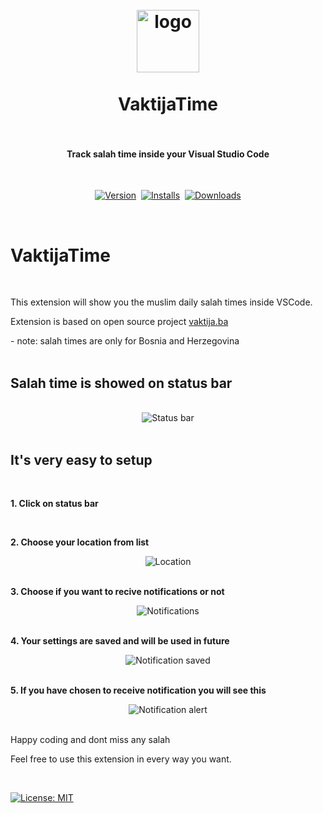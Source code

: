 <h1 align="center">
  <br>
    <img src="https://github.com/Enzzza/vaktijatime/blob/master/images/icon.png?raw=true" alt="logo" width="100">
  <br><br>
  VaktijaTime
  <br>
  <br>
</h1>

<h4 align="center">Track  salah time inside your Visual Studio Code</h4>
<br>
<p align="center">
    <a href="https://marketplace.visualstudio.com/items?itemName=EnisHabul.vaktijatime"><img src="https://vsmarketplacebadge.apphb.com/version-short/EnisHabul.vaktijatime.svg?style=for-the-badge&colorA=252526&colorB=43A047&label=VERSION" alt="Version"></a>&nbsp;
    <a href="https://marketplace.visualstudio.com/items?itemName=EnisHabul.vaktijatime"><img src="https://vsmarketplacebadge.apphb.com/installs-short/EnisHabul.vaktijatime.svg?style=for-the-badge&colorA=252526&colorB=43A047&label=Installs" alt="Installs"></a>&nbsp;
    <a href="https://marketplace.visualstudio.com/items?itemName=EnisHabul.vaktijatime"><img src="https://vsmarketplacebadge.apphb.com/downloads-short/EnisHabul.vaktijatime.svg?style=for-the-badge&colorA=252526&colorB=43A047&label=Downloads" alt="Downloads"></a>
    
    
</p>

<br>

# VaktijaTime

<br />
<p>This extension will show you the muslim daily salah times inside VSCode.</p> 
<p>Extension is based on open source project <a href="https://vaktija.ba/">vaktija.ba</a></p>
- note: salah times are only for Bosnia and Herzegovina
<br />
<br />

## Salah time is showed on status bar

<br />
<p align="center" style="margin: 0 10%">
  <img src="https://github.com/Enzzza/vaktijatime/blob/master/images/StatusBar.PNG?raw=true" alt="Status bar" />
</p>
<br />

## It's very easy to setup

<br />

**1. Click on status bar**

<br />

**2. Choose your location from list**

<p align="center" style="margin: 0 10%">
  <img src="https://github.com/Enzzza/vaktijatime/blob/master/images/Location.PNG?raw=true" alt="Location" />
</p>

<br/>

**3. Choose if you want to recive notifications or not**

<p align="center" style="margin: 0 10%">
  <img src="https://github.com/Enzzza/vaktijatime/blob/master/images/NotificationTime.PNG?raw=true" alt="Notifications" />
</p>

<br/>

**4. Your settings are saved and will be used in future**

<p align="center" style="margin: 0 10%">
  <img src="https://github.com/Enzzza/vaktijatime/blob/master/images/SettingsSaved.PNG?raw=true" alt="Notification saved" />
</p>

<br/>

**5. If you have chosen to receive notification you will see this**

<p align="center" style="margin: 0 10%">
  <img src="https://github.com/Enzzza/vaktijatime/blob/master/images/NotificationAlert.PNG?raw=true" alt="Notification alert" />
</p>

<br/>

<p>Happy coding and dont miss any salah </p>

<p>Feel free to use this extension in every way you want.</p>
<br/>

[![License: MIT](https://img.shields.io/badge/License-MIT-yellow.svg)](https://opensource.org/licenses/MIT)
